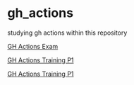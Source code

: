 # gh_actions
studying gh actions within this repository

[GH Actions Exam](https://learn.microsoft.com/en-us/credentials/certifications/github-actions/?practice-assessment-type=certification)

[GH Actions Training P1](https://learn.microsoft.com/en-us/training/paths/github-actions/)

[GH Actions Training P1](https://learn.microsoft.com/en-us/training/paths/github-actions-2/)

